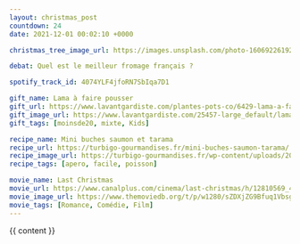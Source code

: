 ```yaml
---
layout: christmas_post
countdown: 24
date: 2021-12-01 00:02:10 +0000

christmas_tree_image_url: https://images.unsplash.com/photo-1606922619208-e0a4227607f6?crop=entropy&cs=tinysrgb&fit=max&fm=jpg&ixid=MnwyNzc3MTF8MHwxfHNlYXJjaHwxNHx8Y2hyaXN0bWFzJTIwdHJlZXxlbnwwfDF8fHwxNjM4MzM5ODQ3&ixlib=rb-1.2.1&q=80&w=1080

debat: Quel est le meilleur fromage français ?

spotify_track_id: 4074YLF4jfoRN7SbIqa7D1

gift_name: Lama à faire pousser
gift_url: https://www.lavantgardiste.com/plantes-pots-co/6429-lama-a-faire-pousser.html
gift_image_url: https://www.lavantgardiste.com/25457-large_default/lama-a-faire-pousser.jpg
gift_tags: [moinsde20, mixte, Kids]

recipe_name: Mini buches saumon et tarama
recipe_url: https://turbigo-gourmandises.fr/mini-buches-saumon-tarama/
recipe_image_url: https://turbigo-gourmandises.fr/wp-content/uploads/2017/12/mini-buches-saumon-tarama-maison.jpg
recipe_tags: [apero, facile, poisson]

movie_name: Last Christmas
movie_url: https://www.canalplus.com/cinema/last-christmas/h/12810569_40099
movie_image_url: https://www.themoviedb.org/t/p/w1280/sZDXjZG9Bfuq1VbsgWHpS8VbGzC.jpg
movie_tags: [Romance, Comédie, Film]
---
```


{{ content }}
